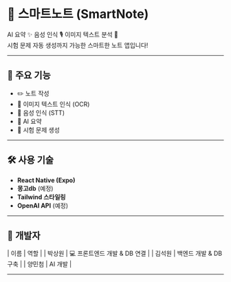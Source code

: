 # 📝 스마트노트 (SmartNote)

AI 요약 ✨ 음성 인식 🎙 이미지 텍스트 분석 📸  
시험 문제 자동 생성까지 가능한 스마트한 노트 앱입니다!

---

## 📱 주요 기능

- ✏️ 노트 작성
- 📸 이미지 텍스트 인식 (OCR)
- 🎤 음성 인식 (STT)
- 🤖 AI 요약
- 📝 시험 문제 생성

---

## 🛠️ 사용 기술

- **React Native (Expo)**
- **몽고db** (예정)
- **Tailwind 스타일링**
- **OpenAI API** (예정)

---

## 👤 개발자

| 이름 | 역할 |
| 박상원 | 💻 프론트엔드 개발 & DB 연결 |
| 김석원 | 백엔드 개발 & DB 구축 |
| 양민첨 | AI 개발 |

---

